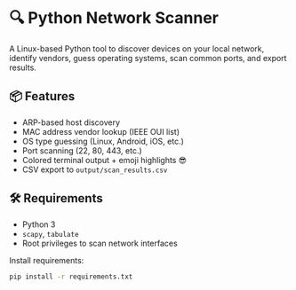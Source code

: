 # 🔍 Python Network Scanner

A Linux-based Python tool to discover devices on your local network, identify vendors, guess operating systems, scan common ports, and export results.

## 📦 Features

- ARP-based host discovery
- MAC address vendor lookup (IEEE OUI list)
- OS type guessing (Linux, Android, iOS, etc.)
- Port scanning (22, 80, 443, etc.)
- Colored terminal output + emoji highlights 😎
- CSV export to `output/scan_results.csv`

## 🛠 Requirements

- Python 3
- `scapy`, `tabulate`
- Root privileges to scan network interfaces

Install requirements:
```bash
pip install -r requirements.txt
